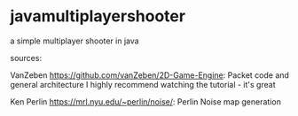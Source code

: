 # javamultiplayershooter
a simple multiplayer shooter in java

sources:

VanZeben https://github.com/vanZeben/2D-Game-Engine:
  Packet code and general architecture
  I highly recommend watching the tutorial - it's great
  
Ken Perlin https://mrl.nyu.edu/~perlin/noise/:
  Perlin Noise map generation
